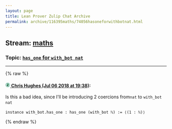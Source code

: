 ```yaml
---
layout: page
title: Lean Prover Zulip Chat Archive 
permalink: archive/116395maths/74056hasoneforwithbotnat.html
---
```


## Stream: [maths](index.html)
### Topic: [`has_one` for `with_bot nat`](74056hasoneforwithbotnat.html)

---


{% raw %}
#### [![Click to go to Zulip](../../assets/img/zulip2.png) Chris Hughes (Jul 06 2018 at 19:38)](https://leanprover.zulipchat.com/#narrow/stream/116395-maths/topic/%60has_one%60%20for%20%60with_bot%20nat%60/near/129214870):
Is this a bad idea, since I'll be introducing 2 coercions from`nat` to `with_bot nat`
```lean
instance with_bot.has_one : has_one (with_bot ℕ) := ⟨(1 : ℕ)⟩
```


{% endraw %}
